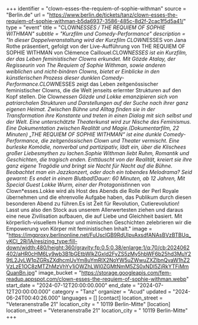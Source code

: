 +++
identifier = "clown-esses-the-requiem-of-sophie-withman"
source = "Berlin.de"
url = "https://www.berlin.de/tickets/tanz/clown-esses-the-requiem-of-sophie-withman-b5da6937-3586-485c-8d2f-2cac1f5d5a41/"
type = "event"
title = "CLOWN*ESSES / THE REQUIEM OF SOPHIE WITHMAN"
subtitle = "Kurzfilm und Comedy-Performance"
description = "In dieser Doppelveranstaltung wird der Kurzfilm CLOWN*ESSES von Jana Rothe präsentiert, gefolgt von der Live-Aufführung von THE REQUIEM OF SOPHIE WITHMAN von Clémence Caillouel.CLOWN*ESSES ist ein Kurzfilm, der das Leben feministischer Clowns erkundet. Mit Gözde Atalay, der Regisseurin von The Requiem of Sophie Withman, sowie anderen weiblichen und nicht-binären Clowns, bietet er Einblicke in den künstlerischen Prozess dieser dunklen Comedy-Performance.CLOWN*ESSES zeigt das Leben zeitgenössischer feministischer Clowns, die die Welt jenseits erlernter Strukturen auf den Kopf stellen. Die Clown*essen Gözde und Lokke emanzipieren sich von patriarchalen Strukturen und Darstellungen auf der Suche nach ihrer ganz eigenen Heimat. Zwischen Bühne und Alltag finden sie in der Transformation ihre Konstante und treten in einen Dialog mit sich selbst und der Welt. Eine unterschätzte Theaterkunst wird zur Nische des Feminismus. Eine Dokumentation zwischen Realität und Magie.(Dokumentarfilm, 22 Minuten) „THE REQUIEM OF SOPHIE WITHMAN“ ist eine dunkle Comedy-Performance, die zeitgenössischen Clown und Theater vermischt. Eine burleske Komödie, nonverbal und partizipativ, lädt ein, über die Klischees großer Liebesmythen zu lachen.Sophie Withman liebt Ruhm, Romantik und Geschichten, die tragisch enden. Enttäuscht von der Realität, kreiert sie ihre ganz eigene Tragödie und bringt sie Nacht für Nacht auf die Bühne. Beobachtet man ein Jazzkonzert, oder doch ein tobendes Melodrama? Seid gewarnt: Es endet in einem Blutbad!Dauer: 60 Minuten, ab 12 Jahren, Mit Special Guest Lokke Wurm, einer der Protagonist*innen von Clown*esses.Lokke wird als Host des Abends die Rolle der Perl Royale übernehmen und die ehrenvolle Aufgabe haben, das Publikum durch diesen besonderen Abend zu führen.Es ist Zeit für Revolution, Cutierevolution! Lasst uns also den Stock aus unserem Allerwertesten ziehen und daraus eine neue Zivilisation aufbauen, die auf Liebe und Gleichheit basiert. Mit körperlich-visuellem Humor und mimischen Geschichten zelebrieren wir die Empowerung von Körper mit feministischen Inhalt."
image = "https://imgproxy.berlinonline.net/FuUsclGB9RdUIpvAxsdfANAsBVzBTBUq_vKCI_2Ri1A/resizing_type:fill-down/width:480/height:360/gravity:fp:0.5:0.38/enlarge:1/q:70/cb:2024062402/aHR0cHM6Ly9wb3B1bGEtbWlkZGxld2FyZS5zMy5hbWF6b25hd3MuY29tL2JvLW1pZGRsZXdhcmUvYm8uYmRlX2NoYW5uZWwuZXZlbnQvaW1hZ2VzLzE1OC8zMTZhMzVhYy1iOWZhLWI0ZGMtNmM5ZS0xNDI5ZjRkYTFiMmQuanBn.jpg"
image_bucket = "https://storage.googleapis.com/fem-readup.appspot.com/clown-esses-the-requiem-of-sophie-withman.webp"
start_date = "2024-07-12T20:00:00.000"
end_date = "2024-07-12T20:00:00.000"
category = "Tanz"
organizer = "Acud"
updated = "2024-06-24T00:40:26.000"
languages = []
[contact]
location_street = "Veteranenstraße 21"
location_city = " 10119 Berlin-Mitte"
[location]
location_street = "Veteranenstraße 21"
location_city = " 10119 Berlin-Mitte"
+++